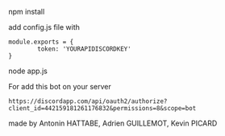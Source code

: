 
npm install

add config.js file with 

```
module.exports = {
        token: 'YOURAPIDISCORDKEY'
}
```

node app.js

For add this bot on your server
```
https://discordapp.com/api/oauth2/authorize?client_id=442159181261176832&permissions=8&scope=bot
```

made by Antonin HATTABE, Adrien GUILLEMOT, Kevin PICARD
